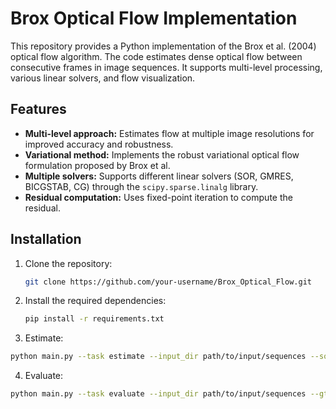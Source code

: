 # Brox Optical Flow Implementation

This repository provides a Python implementation of the Brox et al. (2004) optical flow algorithm. The code estimates dense optical flow between consecutive frames in image sequences. It supports multi-level processing, various linear solvers, and flow visualization.  

## Features

* **Multi-level approach:**  Estimates flow at multiple image resolutions for improved accuracy and robustness.
* **Variational method:** Implements the robust variational optical flow formulation proposed by Brox et al.
* **Multiple solvers:** Supports different linear solvers (SOR, GMRES, BICGSTAB, CG) through the `scipy.sparse.linalg` library.
* **Residual computation:** Uses fixed-point iteration to compute the residual.

## Installation

1. Clone the repository:
   ```bash
   git clone https://github.com/your-username/Brox_Optical_Flow.git
   ```

2. Install the required dependencies:
   ```bash
   pip install -r requirements.txt
   ```

3. Estimate:

```bash
python main.py --task estimate --input_dir path/to/input/sequences --solver CG
```

4. Evaluate:

```bash
python main.py --task evaluate --input_dir path/to/input/sequences --gt_dir path/to/ground-truth/flows --solver CG
```